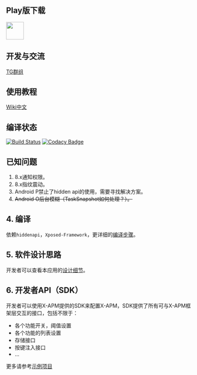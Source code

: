 ## Play版下载

<a href="https://play.google.com/store/apps/details?id=github.tornaco.xposedmoduletest"><img src="https://play.google.com/intl/en_us/badges/images/generic/en-play-badge.png" height="48"></a>

## 开发与交流

[TG群组](https://t.me/xposed_apm_mod)

## 使用教程

[Wiki中文](https://github.com/Tornaco/X-APM/wiki)

## 编译状态

[![Build Status](https://travis-ci.org/Tornaco/X-APM.svg?branch=master)](https://travis-ci.org/Tornaco/X-APM)
[![Codacy Badge](https://api.codacy.com/project/badge/Grade/a78b1d40f139418e9c6ce070986ca7e2)](https://www.codacy.com/app/Tornaco/X-APM?utm_source=github.com&amp;utm_medium=referral&amp;utm_content=Tornaco/X-APM&amp;utm_campaign=Badge_Grade)

## 已知问题
1. 8.x通知权限。
2. 8.x指纹震动。
3. Android P禁止了hidden api的使用，需要寻找解决方案。
4. ~~Android O后台模糊（TaskSnapshot如何处理？）。~~

## 4. 编译
依赖```hiddenapi```，```Xposed-Framework```，更详细的[编译步骤](https://github.com/Tornaco/X-APM/tree/master/build_var_controls)。

## 5. 软件设计思路
开发者可以查看本应用的[设计细节](https://github.com/Tornaco/X-APM/blob/master/FUNC_DESIGN.md)。

## 6. 开发者API（SDK）
开发者可以使用X-APM提供的SDK来配置X-APM，SDK提供了所有可与X-APM框架层交互的接口，包括不限于：
* 各个功能开关，阈值设置
* 各个功能的列表设置
* 存储接口
* 按键注入接口
* ...

更多请参考[示例项目](https://github.com/Tornaco/X-APM-Base-Sample)
